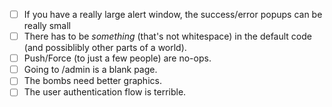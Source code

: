 - [ ] If you have a really large alert window, the success/error popups can be really small
- [ ] There has to be *something* (that's not whitespace) in the default code (and possiblibly other parts of a world).
- [ ] Push/Force (to just a few people) are no-ops.
- [ ] Going to /admin is a blank page.
- [ ] The bombs need better graphics.
- [ ] The user authentication flow is terrible.
